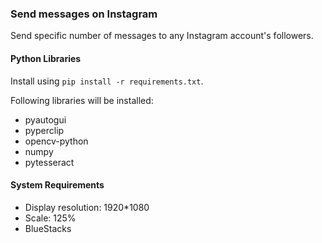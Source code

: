 ### Send messages on Instagram
Send specific number of messages to any Instagram account's followers.

#### Python Libraries
Install using `pip install -r requirements.txt`.

Following libraries will be installed:
- pyautogui
- pyperclip
- opencv-python
- numpy
- pytesseract

#### System Requirements
- Display resolution: 1920*1080
- Scale: 125%
- BlueStacks